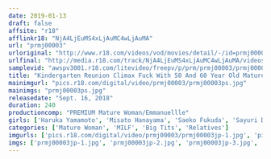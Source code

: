 ```yaml
---
date: 2019-01-13
draft: false
affsite: "r18"
afflinkr18: "NjA4LjEuMS4xLjAuMC4wLjAuMA"
url: "prmj00003"
urloriginal: "http://www.r18.com/videos/vod/movies/detail/-/id=prmj00003"
urlfinal: "http://media.r18.com/track/NjA4LjEuMS4xLjAuMC4wLjAuMA/videos/vod/movies/detail/-/id=prmj00003"
samplevid: "awspv3001.r18.com/litevideo/freepv/p/prm/prmj00003/prmj00003_dmb_w.mp4"
title: "Kindergarten Reunion Climax Fuck With 50 And 60 Year Old Mature Women"
mainimgurl: "pics.r18.com/digital/video/prmj00003/prmj00003ps.jpg"
mainimgs: "prmj00003ps.jpg"
releasedate: "Sept. 16, 2018"
duration: 240
productioncomp: "PREMIUM Mature Woman/Emmanuellle"
girls: ['Haruka Yamamoto', 'Misato Hanayama', 'Saeko Fukuda', 'Sayuri Date', 'Takako Kohara', 'Maiko Kashiwagi', 'Reiko Nagayama', 'Reika Ono', 'Yuri Asama', 'Misaki Kusama']
categories: ['Mature Woman', 'MILF', 'Big Tits', 'Relatives']
imgurls: ['pics.r18.com/digital/video/prmj00003/prmj00003jp-1.jpg', 'pics.r18.com/digital/video/prmj00003/prmj00003jp-2.jpg', 'pics.r18.com/digital/video/prmj00003/prmj00003jp-3.jpg', 'pics.r18.com/digital/video/prmj00003/prmj00003jp-4.jpg', 'pics.r18.com/digital/video/prmj00003/prmj00003jp-5.jpg', 'pics.r18.com/digital/video/prmj00003/prmj00003jp-6.jpg', 'pics.r18.com/digital/video/prmj00003/prmj00003jp-7.jpg', 'pics.r18.com/digital/video/prmj00003/prmj00003jp-8.jpg', 'pics.r18.com/digital/video/prmj00003/prmj00003jp-9.jpg', 'pics.r18.com/digital/video/prmj00003/prmj00003jp-10.jpg', 'pics.r18.com/digital/video/prmj00003/prmj00003jp-11.jpg', 'pics.r18.com/digital/video/prmj00003/prmj00003jp-12.jpg', 'pics.r18.com/digital/video/prmj00003/prmj00003jp-13.jpg', 'pics.r18.com/digital/video/prmj00003/prmj00003jp-14.jpg', 'pics.r18.com/digital/video/prmj00003/prmj00003jp-15.jpg', 'pics.r18.com/digital/video/prmj00003/prmj00003jp-16.jpg', 'pics.r18.com/digital/video/prmj00003/prmj00003jp-17.jpg', 'pics.r18.com/digital/video/prmj00003/prmj00003jp-18.jpg', 'pics.r18.com/digital/video/prmj00003/prmj00003jp-19.jpg', 'pics.r18.com/digital/video/prmj00003/prmj00003jp-20.jpg']
imgs: ['prmj00003jp-1.jpg', 'prmj00003jp-2.jpg', 'prmj00003jp-3.jpg', 'prmj00003jp-4.jpg', 'prmj00003jp-5.jpg', 'prmj00003jp-6.jpg', 'prmj00003jp-7.jpg', 'prmj00003jp-8.jpg', 'prmj00003jp-9.jpg', 'prmj00003jp-10.jpg', 'prmj00003jp-11.jpg', 'prmj00003jp-12.jpg', 'prmj00003jp-13.jpg', 'prmj00003jp-14.jpg', 'prmj00003jp-15.jpg', 'prmj00003jp-16.jpg', 'prmj00003jp-17.jpg', 'prmj00003jp-18.jpg', 'prmj00003jp-19.jpg', 'prmj00003jp-20.jpg']
---
```

